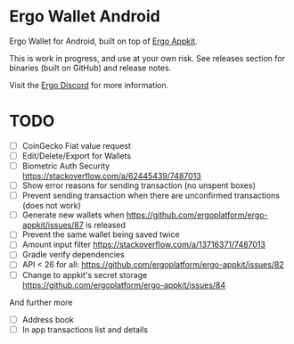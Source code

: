 # Ergo Wallet Android

Ergo Wallet for Android, built on top of [Ergo Appkit](https://github.com/aslesarenko/ergo-appkit).

This is work in progress, and use at your own risk. See releases section for binaries (built on GitHub) and release notes.

Visit the [Ergo Discord](https://discord.gg/kj7s7nb) for more information.


# TODO
- [ ] CoinGecko Fiat value request
- [ ] Edit/Delete/Export for Wallets
- [ ] Biometric Auth Security https://stackoverflow.com/a/62445439/7487013
- [ ] Show error reasons for sending transaction (no unspent boxes)
- [ ] Prevent sending transaction when there are unconfirmed transactions (does not work)
- [ ] Generate new wallets when https://github.com/ergoplatform/ergo-appkit/issues/87 is released
- [ ] Prevent the same wallet being saved twice
- [ ] Amount input filter https://stackoverflow.com/a/13716371/7487013
- [ ] Gradle verify dependencies
- [ ] API < 26 for all: https://github.com/ergoplatform/ergo-appkit/issues/82
- [ ] Change to appkit's secret storage https://github.com/ergoplatform/ergo-appkit/issues/84

And further more
- [ ] Address book
- [ ] In app transactions list and details
